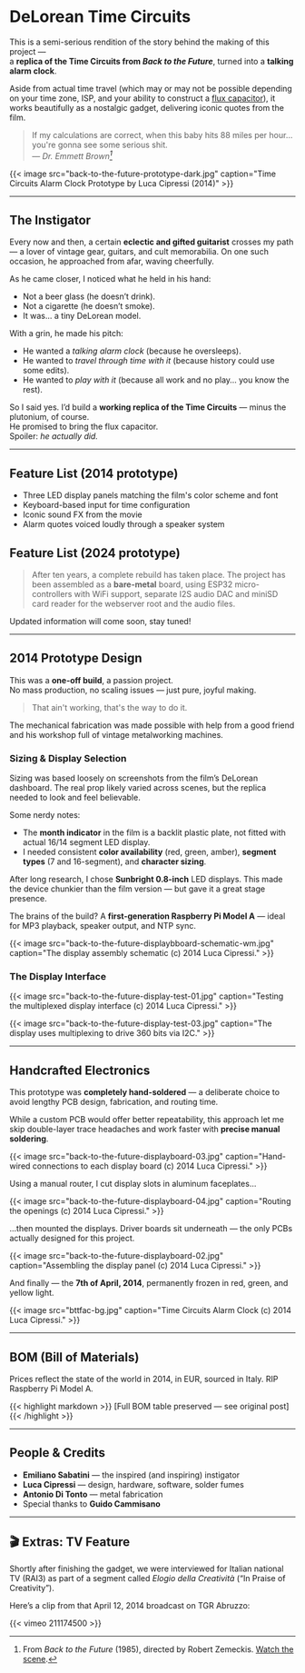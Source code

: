 # DeLorean Time Circuits


This is a semi-serious rendition of the story behind the making of this project —  
a **replica of the Time Circuits from *Back to the Future***, turned into a **talking alarm clock**.

Aside from actual time travel (which may or may not be possible depending on your time zone, ISP, and your ability to construct a [flux capacitor](https://backtothefuture.fandom.com/wiki/Flux_capacitor)), it works beautifully as a nostalgic gadget, delivering iconic quotes from the film.

> If my calculations are correct, when this baby hits 88 miles per hour... you're gonna see some serious shit.  
> — <cite>Dr. Emmett Brown[^1]</cite>

[^1]: From *Back to the Future* (1985), directed by Robert Zemeckis. [Watch the scene](https://www.youtube.com/watch?v=PAAkCSZUG1c).

{{< image src="back-to-the-future-prototype-dark.jpg" caption="Time Circuits Alarm Clock Prototype by Luca Cipressi (2014)" >}}

---

## The Instigator

Every now and then, a certain **eclectic and gifted guitarist** crosses my path — a lover of vintage gear, guitars, and cult memorabilia. On one such occasion, he approached from afar, waving cheerfully.

As he came closer, I noticed what he held in his hand:

- Not a beer glass (he doesn’t drink).
- Not a cigarette (he doesn’t smoke).
- It was... a tiny DeLorean model.

With a grin, he made his pitch:

- He wanted a *talking alarm clock* (because he oversleeps).  
- He wanted to *travel through time with it* (because history could use some edits).  
- He wanted to *play with it* (because all work and no play… you know the rest).

So I said yes. I’d build a **working replica of the Time Circuits** — minus the plutonium, of course.  
He promised to bring the flux capacitor.  
Spoiler: *he actually did.*

---

## Feature List (2014 prototype)

- Three LED display panels matching the film's color scheme and font
- Keyboard-based input for time configuration
- Iconic sound FX from the movie
- Alarm quotes voiced loudly through a speaker system


## Feature List (2024 prototype)

> After ten years, a complete rebuild has taken place. The project has been assembled as a **bare-metal** board, using ESP32 micro-controllers with WiFi support, separate I2S audio DAC and miniSD card reader for the webserver root and the audio files.

Updated information will come soon, stay tuned!

---

## 2014 Prototype Design

This was a **one-off build**, a passion project.  
No mass production, no scaling issues — just pure, joyful making.

> That ain't working, that's the way to do it.

The mechanical fabrication was made possible with help from a good friend and his workshop full of vintage metalworking machines.

### Sizing & Display Selection

Sizing was based loosely on screenshots from the film’s DeLorean dashboard. The real prop likely varied across scenes, but the replica needed to look and feel believable.

Some nerdy notes:
- The **month indicator** in the film is a backlit plastic plate, not fitted with actual 16/14 segment LED display.
- I needed consistent **color availability** (red, green, amber), **segment types** (7 and 16-segment), and **character sizing**.

After long research, I chose **Sunbright 0.8-inch** LED displays.
This made the device chunkier than the film version — but gave it a great stage presence.

The brains of the build? A **first-generation Raspberry Pi Model A** — ideal for MP3 playback, speaker output, and NTP sync.

{{< image src="back-to-the-future-displaybboard-schematic-wm.jpg" caption="The display assembly schematic (c) 2014 Luca Cipressi." >}}

### The Display Interface

{{< image src="back-to-the-future-display-test-01.jpg" caption="Testing the multiplexed display interface (c) 2014 Luca Cipressi." >}}

{{< image src="back-to-the-future-display-test-03.jpg" caption="The display uses multiplexing to drive 360 bits via I2C." >}}

---

## Handcrafted Electronics

This prototype was **completely hand-soldered** — a deliberate choice to avoid lengthy PCB design, fabrication, and routing time.

While a custom PCB would offer better repeatability, this approach let me skip double-layer trace headaches and work faster with **precise manual soldering**.

{{< image src="back-to-the-future-displayboard-03.jpg" caption="Hand-wired connections to each display board (c) 2014 Luca Cipressi." >}}

Using a manual router, I cut display slots in aluminum faceplates...

{{< image src="back-to-the-future-displayboard-04.jpg" caption="Routing the openings (c) 2014 Luca Cipressi." >}}

...then mounted the displays. Driver boards sit underneath — the only PCBs actually designed for this project.

{{< image src="back-to-the-future-displayboard-02.jpg" caption="Assembling the display panel (c) 2014 Luca Cipressi." >}}

And finally — the **7th of April, 2014**, permanently frozen in red, green, and yellow light.

{{< image src="bttfac-bg.jpg" caption="Time Circuits Alarm Clock (c) 2014 Luca Cipressi." >}}

---

## BOM (Bill of Materials)

Prices reflect the state of the world in 2014, in EUR, sourced in Italy. RIP Raspberry Pi Model A.

{{< highlight markdown >}}
[Full BOM table preserved — see original post]
{{< /highlight >}}

---

## People & Credits

- **Emiliano Sabatini** — the inspired (and inspiring) instigator
- **Luca Cipressi** — design, hardware, software, solder fumes
- **Antonio Di Tonto** — metal fabrication
- Special thanks to **Guido Cammisano**

---

## 🎬 Extras: TV Feature

Shortly after finishing the gadget, we were interviewed for Italian national TV (RAI3) as part of a segment called *Elogio della Creatività* (“In Praise of Creativity”).

Here’s a clip from that April 12, 2014 broadcast on TGR Abruzzo:

{{< vimeo 211174500 >}}

